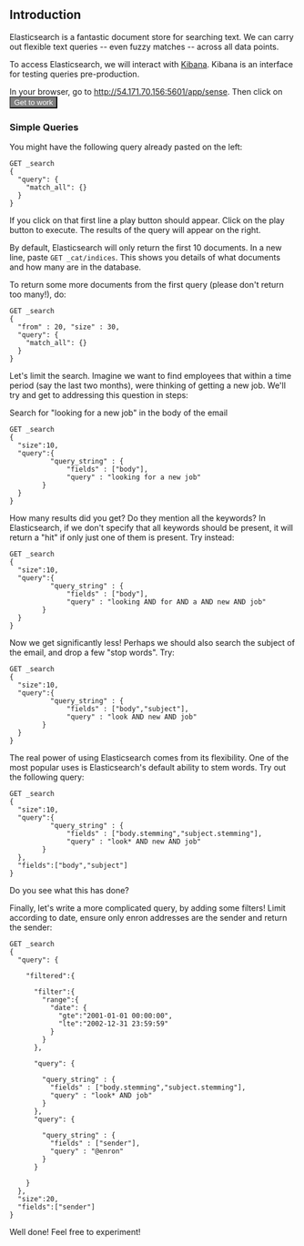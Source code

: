 ## Introduction

Elasticsearch is a fantastic document store for searching text. We can carry out flexible text queries -- even fuzzy matches -- across all data points.

To access Elasticsearch, we will interact with <a href="https://www.elastic.co/products/kibana">Kibana</a>. Kibana is an interface for testing queries pre-production.

In your browser, go to <a href="http://54.171.70.156:5601/app/sense">http://54.171.70.156:5601/app/sense</a>. Then click on <button style="background:grey; color:white;">Get to work</button>

### Simple Queries

You might have the following query already pasted on the left:

```
GET _search
{
  "query": {
    "match_all": {}
  }
}

```

If you click on that first line a play button should appear. Click on the play button to execute. The results of the query will appear on the right.

By default, Elasticsearch will only return the first 10 documents. In a new line, paste `GET _cat/indices`. This shows you details of what documents and how many are in the database. 

To return some more documents from the first query (please don't return too many!), do:

```
GET _search
{
  "from" : 20, "size" : 30,
  "query": {
    "match_all": {}
  }
}
```

Let's limit the search. Imagine we want to find employees that within a time period (say the last two months), were thinking of getting a new job. We'll try and get to addressing this question in steps:

Search for "looking for a new job" in the body of the email

```
GET _search
{
  "size":10,
  "query":{
          "query_string" : {
	          "fields" : ["body"],
	          "query" : "looking for a new job"
        }
  }
}
```

How many results did you get? Do they mention all the keywords? In Elasticsearch, if we don't specify that all keywords should be present, it will return a "hit" if only just one of them is present. Try instead:

```
GET _search
{
  "size":10,
  "query":{
          "query_string" : {
	          "fields" : ["body"],
	          "query" : "looking AND for AND a AND new AND job"
        }
  }
}
```

Now we get significantly less! Perhaps we should also search the subject of the email, and drop a few "stop words". Try:

```
GET _search
{
  "size":10,
  "query":{
          "query_string" : {
	          "fields" : ["body","subject"],
	          "query" : "look AND new AND job"
        }
  }
}
```

The real power of using Elasticsearch comes from its flexibility. One of the most popular uses is Elasticsearch's default ability to stem words. Try out the following query:


```
GET _search
{
  "size":10,
  "query":{
          "query_string" : {
	          "fields" : ["body.stemming","subject.stemming"],
	          "query" : "look* AND new AND job"
        }
  },
  "fields":["body","subject"]
}
```

Do you see what this has done?


Finally, let's write a more complicated query, by adding some filters! Limit according to date, ensure only enron addresses are the sender and return the sender:

```
GET _search
{
  "query": {

    "filtered":{
    
      "filter":{
        "range":{
          "date": {
            "gte":"2001-01-01 00:00:00",
            "lte":"2002-12-31 23:59:59"
          }
        }
      },
    
      "query": {
 
        "query_string" : {
          "fields" : ["body.stemming","subject.stemming"],
          "query" : "look* AND job"
        }
      },
      "query": {
 
        "query_string" : {
          "fields" : ["sender"],
          "query" : "@enron"
        }
      }
    
    }
  },
  "size":20,
  "fields":["sender"]
} 
```

Well done! Feel free to experiment!
